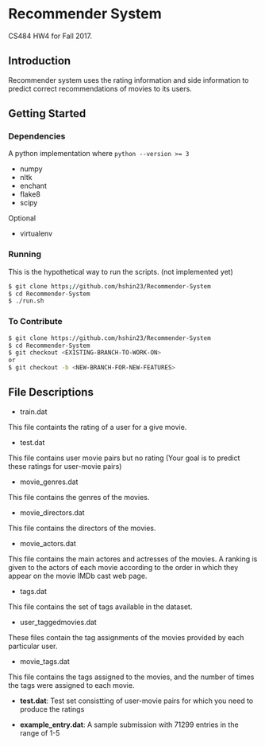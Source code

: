 # Recommender System

CS484 HW4 for Fall 2017.

## Introduction

Recommender system uses the rating information and side information to predict correct recommendations of movies to its users.

## Getting Started

### Dependencies

A python implementation where `python --version >= 3`

 - numpy
 - nltk
 - enchant
 - flake8
 - scipy
 

Optional

 - virtualenv

### Running

This is the hypothetical way to run the scripts. (not implemented yet)
  ~~~ sh
  $ git clone https;//github.com/hshin23/Recommender-System
  $ cd Recommender-System
  $ ./run.sh
  ~~~

### To Contribute

  ~~~ sh
  $ git clone https://github.com/hshin23/Recommender-System
  $ cd Recommender-System
  $ git checkout <EXISTING-BRANCH-TO-WORK-ON>
  or
  $ git checkout -b <NEW-BRANCH-FOR-NEW-FEATURES>
  ~~~

## File Descriptions

* train.dat

This file containts the rating of a user for a give movie.

* test.dat

This file contains user movie pairs but no rating (Your goal is to predict these ratings for user-movie pairs)

* movie_genres.dat

This file contains the genres of the movies.

* movie_directors.dat

This file contains the directors of the movies.

* movie_actors.dat

This file contains the main actores and actresses of the movies. A ranking is given to the actors of each movie according to the order in which  they appear on the movie IMDb cast web page.

* tags.dat

This file contains the set of tags available in the dataset.

* user_taggedmovies.dat 

These files contain the tag assignments of the movies provided by each particular user.

* movie_tags.dat

This file contains the tags assigned to the movies, and the number of times  the tags were assigned to each movie.

* **test.dat**: Test set consistting of user-movie pairs for which you need to produce the ratings

* **example_entry.dat**: A sample submission with 71299 entries in the range of 1-5
